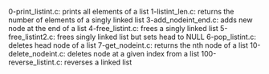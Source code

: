 0-print_listint.c: prints all elements of a list
1-listint_len.c: returns the number of elements of a singly linked list
3-add_nodeint_end.c: adds new node at the end of a list
4-free_listint.c: frees a singly linked list
5-free_listint2.c: frees singly linked list but sets head to NULL
6-pop_listint.c: deletes head node of a list
7-get_nodeint.c: returns the nth node of a list
10-delete_nodeint.c: deletes node at a given index from a list
100-reverse_listint.c: reverses a linked list


